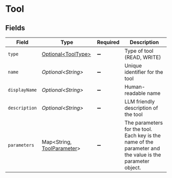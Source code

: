 # Tool


## Fields

| Field                                                                                                     | Type                                                                                                      | Required                                                                                                  | Description                                                                                               |
| --------------------------------------------------------------------------------------------------------- | --------------------------------------------------------------------------------------------------------- | --------------------------------------------------------------------------------------------------------- | --------------------------------------------------------------------------------------------------------- |
| `type`                                                                                                    | [Optional\<ToolType>](../../models/components/ToolType.md)                                                | :heavy_minus_sign:                                                                                        | Type of tool (READ, WRITE)                                                                                |
| `name`                                                                                                    | *Optional\<String>*                                                                                       | :heavy_minus_sign:                                                                                        | Unique identifier for the tool                                                                            |
| `displayName`                                                                                             | *Optional\<String>*                                                                                       | :heavy_minus_sign:                                                                                        | Human-readable name                                                                                       |
| `description`                                                                                             | *Optional\<String>*                                                                                       | :heavy_minus_sign:                                                                                        | LLM friendly description of the tool                                                                      |
| `parameters`                                                                                              | Map\<String, [ToolParameter](../../models/components/ToolParameter.md)>                                   | :heavy_minus_sign:                                                                                        | The parameters for the tool. Each key is the name of the parameter and the value is the parameter object. |